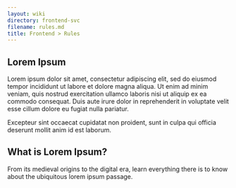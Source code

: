 ```yaml
---
layout: wiki
directory: frontend-svc
filename: rules.md
title: Frontend > Rules
---
```


## Lorem Ipsum 
Lorem ipsum dolor sit amet, consectetur adipiscing elit, sed do eiusmod tempor 
incididunt ut labore et dolore magna aliqua. Ut enim ad minim veniam, quis nostrud 
exercitation ullamco laboris nisi ut aliquip ex ea commodo consequat. Duis aute irure 
dolor in reprehenderit in voluptate velit esse cillum dolore eu fugiat nulla pariatur. 

Excepteur sint occaecat cupidatat non proident, sunt in culpa qui officia deserunt mollit anim id est laborum.

## What is Lorem Ipsum?
From its medieval origins to the digital era, learn everything there is to know about the ubiquitous
lorem ipsum passage.